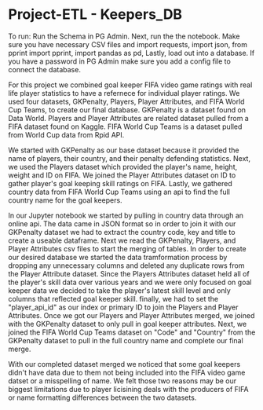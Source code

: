 # Project-ETL - Keepers_DB

  To run:
  Run the Schema in PG Admin.
  Next, run the the notebook. Make sure you have necessary CSV files and
    import requests,
    import json,
    from pprint import pprint,
    import pandas as pd,
  Lastly, load out into a database.
    If you have a password in PG Admin make sure you add a config file to connect the database.
  
  For this project we combined goal keeper FIFA video game ratings with real life player statistics to have a refernece for individual player ratings. We used four datasets, GKPenalty, Players, Player Attributes, and FIFA World Cup Teams, to create our final database. GKPenalty is a dataset found on Data World. Players and Player Attributes are related dataset pulled from a FIFA dataset found on Kaggle. FIFA World Cup Teams is a dataset pulled from World Cup data from Rpid API.
  
  We started with GKPenalty as our base dataset because it provided the name of players, their country, and their penalty defending statistics. Next, we used the Players dataset which provided the player's name, height, weight and ID on FIFA. We joined the Player Attributes dataset on ID  to gather player's goal keeping skill ratings on FIFA. Lastly, we gathered country data from FIFA World Cup Teams using an api to find the full country name for the goal keepers.
  
  In our Jupyter notebook we started by pulling in country data through an online api. The data came in JSON format so in order to join it with our GKPenalty dataset we had to extract the country code, key and title to create a useable dataframe. Next we read the GKPenalty, Players, and Player Attributes csv files to start the merging of tables. In order to create our desired database we started the data tramformation process by dropping any unnecessary columns and deleted any duplicate rows from the Player Attribute dataset. Since the Players Attributes dataset held all of the player's skill data over various years and we were only focused on goal keeper data we decided to take the player's latest skill level and only columns that reflected goal keeper skill. finally, we had to set the "player_api_id" as our index or primary ID to join the Players and Player Attributes. Once we got our Players and Player Attributes merged, we joined with the GKPenalty dataset to only pull in goal keeper attributes. Next, we joined the FIFA World Cup Teams dataset on "Code" and "Country" from the GKPenalty dataset to pull in the full country name and complete our final merge. 
  
  With our completed dataset merged we noticed that some goal keepers didn't have data due to them not being included into the FIFA video game datset or a misspelling of name. We felt those two reasons may be our biggest limitations due to player licisining deals with the producers of FIFA or name formatting differences between the two datasets.
